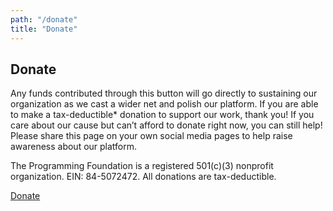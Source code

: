 ```yaml
---
path: "/donate"
title: "Donate"
---
```


## Donate

Any funds contributed through this button will go directly to sustaining our organization as we cast a wider net and polish our platform. If you are able to make a tax-deductible\* donation to support our work, thank you! If you care about our cause but can’t afford to donate right now, you can still help! Please share this page on your own social media pages to help raise awareness about our platform.

The Programming Foundation is a registered 501(c)(3) nonprofit organization. EIN: 84-5072472. All donations are tax-deductible.

[Donate](https://charity.gofundme.com/o/en/donate-widget/24035)